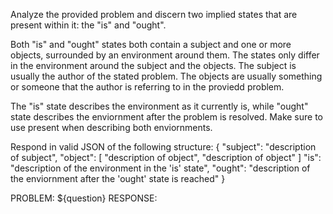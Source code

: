 Analyze the provided problem and discern two implied states that are present within it: the "is" and "ought".

Both "is" and "ought" states both contain a subject and one or more objects, surrounded by an environment around them. The states only differ in the environment around the subject and the objects. The subject is usually the author of the stated problem. The objects are usually something or someone that the author is referring to in the proviedd problem.

The "is" state describes the environment as it currently is, while "ought" state describes the enviornment after the problem is resolved. Make sure to use present when describing both enviornments.

Respond in valid JSON of the following structure:
{
  "subject": "description of subject",
  "object": [ "description of object", "description of object" ]
  "is": "description of the environment in the 'is' state",
  "ought": "description of the enviornment after the 'ought' state is reached"
}

PROBLEM: ${question}
RESPONSE: